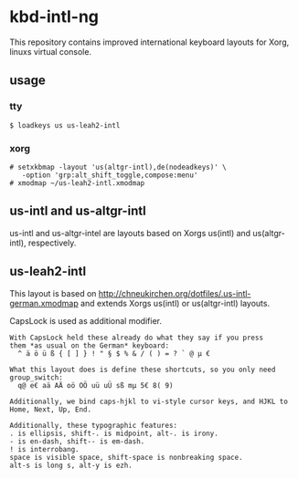 # kbd-intl-ng

This repository contains improved international keyboard layouts for
Xorg, linuxs virtual console.

## usage

### tty

```
$ loadkeys us us-leah2-intl
```

### xorg

```
# setxkbmap -layout 'us(altgr-intl),de(nodeadkeys)' \
   -option 'grp:alt_shift_toggle,compose:menu'
# xmodmap ~/us-leah2-intl.xmodmap
```

## us-intl and us-altgr-intl

us-intl and us-altgr-intel are layouts based on Xorgs us(intl) and
us(altgr-intl), respectively.

## us-leah2-intl

This layout is based on
http://chneukirchen.org/dotfiles/.us-intl-german.xmodmap and extends Xorgs
us(intl) or us(altgr-intl) layouts.

CapsLock is used as additional modifier.

```
With CapsLock held these already do what they say if you press
them *as usual on the German* keyboard:
  ^ ä ö ü ß { [ ] } ! " § $ % & / ( ) = ? ` @ µ €

What this layout does is define these shortcuts, so you only need
group_switch:
  q@ e€ aä AÄ oö OÖ uü uÜ sß mµ 5€ 8( 9)

Additionally, we bind caps-hjkl to vi-style cursor keys, and HJKL to
Home, Next, Up, End.

Additionally, these typographic features:
. is ellipsis, shift-. is midpoint, alt-. is irony.
- is en-dash, shift-- is em-dash.
! is interrobang.
space is visible space, shift-space is nonbreaking space.
alt-s is long s, alt-y is ezh.
```
